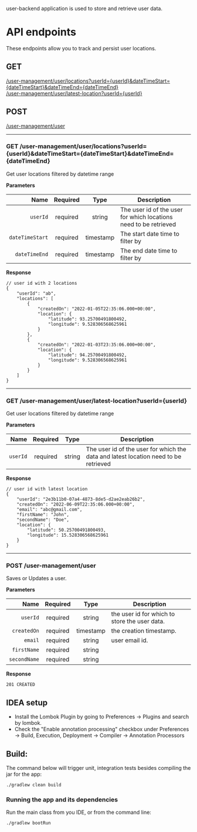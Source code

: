 user-backend application is used to store and retrieve user data.

# API endpoints

These endpoints allow you to track and persist user locations.

## GET
 [/user-management/user/locations?userId={userId}&dateTimeStart={dateTimeStart}&dateTimeEnd={dateTimeEnd}](#get-/user-management/user/locations) <br/>
 [/user-management/user/latest-location?userId={userId}](#get-/user-management/user/latest-location?userId={userId}) <br/>

## POST

 [/user-management/user](#post-/user-management/user) <br/>
___

### GET /user-management/user/locations?userId={userId}&dateTimeStart={dateTimeStart}&dateTimeEnd={dateTimeEnd}
Get user locations filtered by datetime range

**Parameters**

|          Name | Required |  Type   | Description                                                                                                                                                           |
| -------------:|:--------:|:-------:| --------------------------------------------------------------------------------------------------------------------------------------------------------------------- |
|     `userId` | required | string  | The user id of the user for which locations need to be retrieved |
|     `dateTimeStart` | required | timestamp  | The start date time to filter by                                                                     |
|     `dateTimeEnd` | required | timestamp  | The end date time to filter by                                                                     |

**Response**

```
// user id with 2 locations
{
    "userId": "ab",
    "locations": [
        {
            "createdOn": "2022-01-05T22:35:06.000+00:00",
            "location": {
                "latitude": 93.25700491800492,
                "longitude": 9.528306568625961
            }
        },
        {
            "createdOn": "2022-01-03T23:35:06.000+00:00",
            "location": {
                "latitude": 94.25700491800492,
                "longitude": 9.528306568625961
            }
        }
    ]
}
```
___

### GET /user-management/user/latest-location?userId={userId}
Get user locations filtered by datetime range

**Parameters**

|          Name | Required |  Type   | Description                                                                                                                                                           |
| -------------:|:--------:|:-------:| --------------------------------------------------------------------------------------------------------------------------------------------------------------------- |
|     `userId` | required | string  | The user id of the user for which the data and latest location need to be retrieved |

**Response**

```
// user id with latest location
{
    "userId": "2e3b11b0-07a4-4873-8de5-d2ae2eab26b2",
    "createdOn": "2022-06-09T22:35:06.000+00:00",
    "email": "abc@gmail.com",
    "firstName": "John",
    "secondName": "Doe",
    "location": {
        "latitude": 50.25700491800493,
        "longitude": 15.528306568625961
    }
}
```
___

### POST /user-management/user
Saves or Updates a user.

**Parameters**

|          Name | Required |  Type   | Description                                                                                                                                                           |
| -------------:|:--------:|:-------:| --------------------------------------------------------------------------------------------------------------------------------------------------------------------- |
|     `userId` | required | string  | the user id for which to store the user data.                                                                     |
|        `createdOn` | required | timestamp  | the creation timestamp. |
| `email` | required | string | user email id.                    |
|       `firstName` | required | string  |           |
|    `secondName` | required | string  |           |

**Response**

```
201 CREATED
```


## IDEA setup

- Install the Lombok Plugin by going to Preferences -> Plugins and search by lombok.
- Check the "Enable annotation processing" checkbox under Preferences -> Build, Execution, Deployment -> Compiler -> Annotation Processors


## Build:

The command below will trigger unit, integration tests besides compiling the jar for the app:

```
./gradlew clean build
```

### Running the app and its dependencies

Run the main class from you IDE, or from the command line:

```
./gradlew bootRun
```
